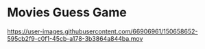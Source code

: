 # Movies Guess Game 




https://user-images.githubusercontent.com/66906961/150658652-595cb2f9-c0f1-45cb-a178-3b3864a844ba.mov


